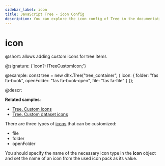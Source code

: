 ```yaml
---
sidebar_label: icon
title: JavaScript Tree - icon Config 
description: You can explore the icon config of Tree in the documentation of the DHTMLX JavaScript UI library. Browse developer guides and API reference, try out code examples and live demos, and download a free 30-day evaluation version of DHTMLX Suite 7.
---
```


# icon

@short: allows adding custom icons for tree items

@signature: {'icon?: ITreeCustomIcon;'}

@example:
const tree = new dhx.Tree("tree_container", {
	icon: {
		folder: "fas fa-book",
		openFolder: "fas fa-book-open",
		file: "fas fa-file"
	}
});

@descr:

**Related samples**:
- [Tree. Custom icons](https://snippet.dhtmlx.com/lpsgn3j7)
- [Tree. Custom dataset icons](https://snippet.dhtmlx.com/h7mlx21q)

There are three types of [icons](tree/setting_tree_appearance.md#changing-icons) that can be customized:

- file
- folder
- openFolder

You should specify the name of the necessary icon type in the **icon** object and set the name of an icon from the used icon pack as its value.

[comment]: # (@related: tree/initialization_of_dhtmlxtree.md#initialize-tree tree/setting_tree_appearance.md#changing-icons)
